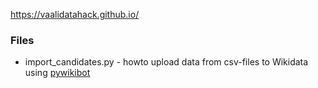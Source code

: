 <https://vaalidatahack.github.io/>


### Files
* import_candidates.py - howto upload data from csv-files to Wikidata using [pywikibot](https://www.mediawiki.org/wiki/Manual:Pywikibot)
